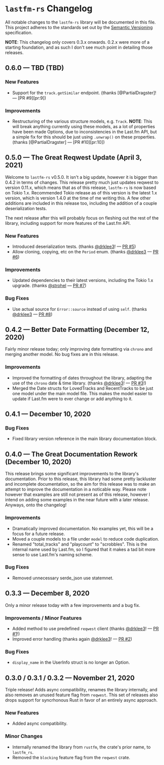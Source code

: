# `lastfm-rs` Changelog

All notable changes to the `lastfm-rs` library will be documented in this file. This project adheres to the standards
set out by the [Semantic Versioning][semver] specification.

**NOTE**: This changelog only covers 0.3.x onwards. 0.2.x were more of a starting foundation, and as such I don't see
much point in detailing those releases.

## 0.6.0 — TBD (TBD)

### New Features

- Support for the `track.getSimilar` endpoint. (thanks [@PartialDragster]! — [PR #9][pr:9])

### Improvements

- Restructuring of the various structure models, e.g. `Track`. **NOTE**: This will break anything currently using
  these models, as a lot of properties have been made Options, due to inconsistencies in the Last.fm API, but a
  simple fix for this should be just using `.unwrap()` on these properties. (thanks [@PartialDragster] — [PR #10][pr:10])

## 0.5.0 — The Great Reqwest Update (April 3, 2021)

Welcome to `lastfm-rs` v0.5.0. It isn't a big update, however it is bigger than 0.4.2 in terms of changes. This release
pretty much just updates reqwest to version 0.11.x, which means that as of this release, `lastfm-rs` is now based on Tokio
1.x. Recommended Tokio release as of this version is the latest 1.x version, which is version 1.4.0 at the time of me writing
this. A few other additions are included in this release too, including the addition of a couple deserialization tests.

The next release after this will probably focus on fleshing out the rest of the library, including support for more features
of the Last.fm API.

### New Features

- Introduced deserialization tests. (thanks [@drklee3]! — [PR #5][pr:5])
- Allow cloning, copying, etc on the `Period` enum. (thanks [@drklee3] — [PR #6][pr:6])

### Improvements

- Updated dependencies to their latest versions, including the Tokio 1.x upgrade. (thanks [@strohel] — [PR #7][pr:7])

### Bug Fixes

- Use actual source for `Error::source` instead of using `self`. (thanks [@drklee3] — [PR #8][pr:8])

## 0.4.2 — Better Date Formatting (December 12, 2020)

Fairly minor release today; only improving date formatting via `chrono` and merging another model. No bug fixes are
in this release.

### Improvements

- Improved the formatting of dates throughout the library, adapting the use of the `chrono` date & time library. (thanks
  [@drklee3]! — [PR #3][pr:3]!)
- Merged the Date structs for LovedTracks and RecentTracks to be just one model under the main model file. This makes the
  model easier to update if Last.fm were to ever change or add anything to it.

## 0.4.1 — December 10, 2020

### Bug Fixes

- Fixed library version reference in the main library documentation block.

## 0.4.0 — The Great Documentation Rework (December 10, 2020)

This release brings some significant improvements to the library's documentation. Prior to this release, this library
had some pretty lackluster and incomplete documentation, so the aim for this release was to make an attempt to improve
the documentation in a noticable way. Please note however that examples are still not present as of this release, however
I intend on adding some examples in the near future with a later release. Anyways, onto the changelog!

### Improvements

- Dramatically improved documentation. No examples yet, this will be a focus for a future release.
- Moved a couple models to a file under `model` to reduce code duplication.
- Renamed "total_tracks" and "playcount" to "scrobbles". This is the internal name used by Last.fm,
  so I figured that it makes a tad bit more sense to use Last.fm's naming scheme.

### Bug Fixes

- Removed unnecessary serde_json use statemnet.

## 0.3.3 — December 8, 2020

Only a minor release today with a few improvements and a bug fix.

### Improvements / Minor Features

- Added method to use predefined `reqwest` client (thanks [@drklee3]! — [PR #1][pr:1]!)
- Improved error handling (thanks again [@drklee3]! — [PR #2][pr:2])

### Bug Fixes

- `display_name` in the UserInfo struct is no longer an Option.

## 0.3.0 / 0.3.1 / 0.3.2 — November 21, 2020

Triple release! Adds async compatibility, renames the library internally, and also removes
an unused feature flag from `reqwest`. This set of releases also drops support for syncrhonous
Rust in favor of an entirely async approach.

### New Features

- Added async compatibility.

### Minor Changes

- Internally renamed the library from `rustfm`, the crate's prior name, to `lastfm_rs`.
- Removed the `blocking` feature flag from the `reqwest` crate.

[semver]: http://semver.org

[@drklee3]: https://github.com/drklee3
[@strohel]: https://github.com/strohel

[pr:1]: https://github.com/KamranMackey/lastfm-rs/pull/1
[pr:2]: https://github.com/KamranMackey/lastfm-rs/pull/2
[pr:3]: https://github.com/KamranMackey/lastfm-rs/pull/3
[pr:5]: https://github.com/KamranMackey/lastfm-rs/pull/5
[pr:6]: https://github.com/KamranMackey/lastfm-rs/pull/6
[pr:7]: https://github.com/KamranMackey/lastfm-rs/pull/7
[pr:8]: https://github.com/KamranMackey/lastfm-rs/pull/8
